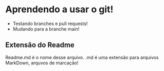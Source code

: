 # Aprendendo a usar o git!

- Testando branches e pull requests!
- Mudando para a branche main!

## Extensão do Readme

Readme.md é o nome desse arquivo.
.md é uma extensão para arquivos MarkDown, arquvos de marcação!
